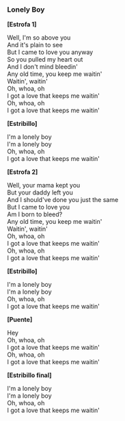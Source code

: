 ### Lonely Boy

**[Estrofa 1]**

Well, I'm so above you  
And it's plain to see  
But I came to love you anyway  
So you pulled my heart out  
And I don't mind bleedin'  
Any old time, you keep me waitin'  
Waitin', waitin'  
Oh, whoa, oh  
I got a love that keeps me waitin'  
Oh, whoa, oh  
I got a love that keeps me waitin'  

**[Estribillo]**

I'm a lonely boy  
I'm a lonely boy  
Oh, whoa, oh  
I got a love that keeps me waitin'  

**[Estrofa 2]**

Well, your mama kept you  
But your daddy left you  
And I should've done you just the same  
But I came to love you  
Am I born to bleed?  
Any old time, you keep me waitin'  
Waitin', waitin'  
Oh, whoa, oh  
I got a love that keeps me waitin'  
Oh, whoa, oh  
I got a love that keeps me waitin'  

**[Estribillo]**

I'm a lonely boy  
I'm a lonely boy  
Oh, whoa, oh  
I got a love that keeps me waitin'  

**[Puente]**

Hey  
Oh, whoa, oh  
I got a love that keeps me waitin'  
Oh, whoa, oh  
I got a love that keeps me waitin'  

**[Estribillo final]**

I'm a lonely boy  
I'm a lonely boy  
Oh, whoa, oh  
I got a love that keeps me waitin'  
